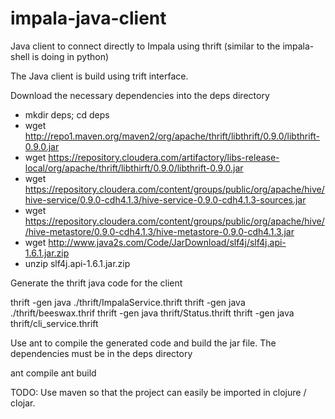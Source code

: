 impala-java-client
==================

Java client to connect directly to Impala using thrift (similar to the impala-shell is doing in python)

The Java client is build using trift interface.

Download the necessary dependencies into the deps directory

- mkdir deps; cd deps
- wget http://repo1.maven.org/maven2/org/apache/thrift/libthrift/0.9.0/libthrift-0.9.0.jar
- wget https://repository.cloudera.com/artifactory/libs-release-local/org/apache/thrift/libthirft/0.9.0/libthrift-0.9.0.jar
- wget https://repository.cloudera.com/content/groups/public/org/apache/hive/hive-service/0.9.0-cdh4.1.3/hive-service-0.9.0-cdh4.1.3-sources.jar
- wget https://repository.cloudera.com/content/groups/public/org/apache/hive//hive-metastore/0.9.0-cdh4.1.3/hive-metastore-0.9.0-cdh4.1.3.jar
- wget http://www.java2s.com/Code/JarDownload/slf4j/slf4j.api-1.6.1.jar.zip
- unzip slf4j.api-1.6.1.jar.zip

Generate the thrift java code for the client

thrift -gen java ./thrift/ImpalaService.thrift
thrift -gen java ./thrift/beeswax.thrif
thrift -gen java thrift/Status.thrift
thrift -gen java thrift/cli_service.thrift

Use ant to compile the generated code and build the jar file. The dependencies must be in the deps directory 

ant compile
ant build 

TODO: Use maven so that the project can easily be imported in clojure / clojar.



